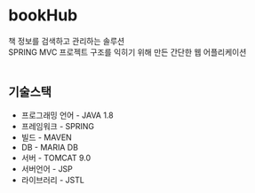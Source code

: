 # bookHub
책 정보를 검색하고 관리하는 솔루션  
SPRING MVC 프로젝트 구조를 익히기 위해 만든 간단한 웹 어플리케이션  
<br/>

## 기술스택
* 프로그래밍 언어 - JAVA 1.8  
* 프레임워크 - SPRING   
* 빌드 - MAVEN   
* DB - MARIA DB   
* 서버 - TOMCAT 9.0  
* 서버언어 - JSP  
* 라이브러리 - JSTL  
